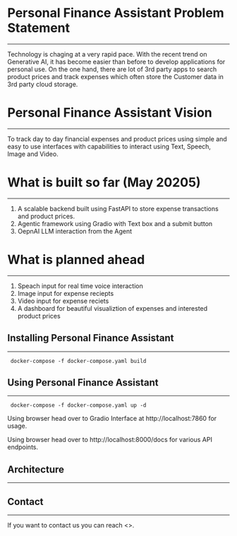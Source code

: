 # Personal Finance Assistant Problem Statement
----------------------------
Technology is chaging at a very rapid pace. With the recent trend on Generative AI, it has become easier than before to develop applications for personal use. On the one hand, there are lot of 3rd party apps to search product prices and track expenses which often store the Customer data in 3rd party cloud storage.

# Personal Finance Assistant Vision
------------------
To track day to day financial expenses and product prices using simple and easy to use interfaces with capabilities to interact using Text, Speech, Image and Video.


# What is built so far (May 20205)
------------------------------------

1. A scalable backend built using FastAPI to store expense transactions and product prices.
2. Agentic framework using Gradio with Text box and a submit button
3. OepnAI LLM interaction from the Agent

# What is planned ahead
------------------------------------
1. Speach input for real time voice interaction
2. Image input for expense reciepts
3. Video input for expense reciets
4. A dashboard for beautiful visualiztion of expenses and interested product prices


## Installing Personal Finance Assistant
----------------
``` docker-compose -f docker-compose.yaml build```


## Using Personal Finance Assistant
----------------
``` docker-compose -f docker-compose.yaml up -d```

Using browser head over to Gradio Interface at http://localhost:7860 for usage.

Using browser head over to http://localhost:8000/docs for various API endpoints.

## Architecture 
----------------


## Contact
----------------
If you want to contact us you can reach <>.



